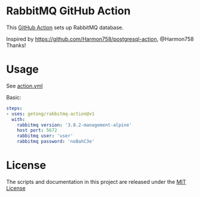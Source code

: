 # RabbitMQ GitHub Action

This [GitHub Action](https://github.com/features/actions) sets up RabbitMQ database.

Inspired by https://github.com/Harmon758/postgresql-action, @Harmon758 Thanks!

# Usage

See [action.yml](action.yml)

Basic:
```yaml
steps:
- uses: getong/rabbitmq-action@v1
  with:
    rabbitmq version: '3.8.2-management-alpine'
    host port: 5672
    rabbitmq user: 'user'
    rabbitmq password: 'noBahC3e'
```

# License

The scripts and documentation in this project are released under the [MIT License](LICENSE)
